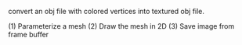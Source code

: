convert an obj file with colored vertices into textured obj file.

(1) Parameterize a mesh
(2) Draw the mesh in 2D 
(3) Save image from frame buffer
